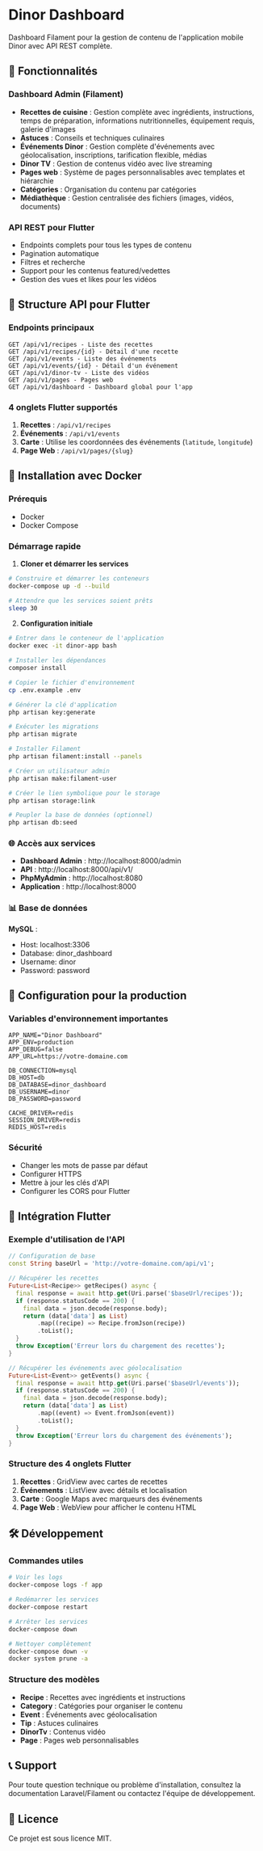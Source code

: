 # Dinor Dashboard

Dashboard Filament pour la gestion de contenu de l'application mobile Dinor avec API REST complète.

## 🚀 Fonctionnalités

### Dashboard Admin (Filament)
- **Recettes de cuisine** : Gestion complète avec ingrédients, instructions, temps de préparation, informations nutritionnelles, équipement requis, galerie d'images
- **Astuces** : Conseils et techniques culinaires
- **Événements Dinor** : Gestion complète d'événements avec géolocalisation, inscriptions, tarification flexible, médias
- **Dinor TV** : Gestion de contenus vidéo avec live streaming
- **Pages web** : Système de pages personnalisables avec templates et hiérarchie
- **Catégories** : Organisation du contenu par catégories
- **Médiathèque** : Gestion centralisée des fichiers (images, vidéos, documents)

### API REST pour Flutter
- Endpoints complets pour tous les types de contenu
- Pagination automatique
- Filtres et recherche
- Support pour les contenus featured/vedettes
- Gestion des vues et likes pour les vidéos

## 📱 Structure API pour Flutter

### Endpoints principaux
```
GET /api/v1/recipes - Liste des recettes
GET /api/v1/recipes/{id} - Détail d'une recette
GET /api/v1/events - Liste des événements
GET /api/v1/events/{id} - Détail d'un événement
GET /api/v1/dinor-tv - Liste des vidéos
GET /api/v1/pages - Pages web
GET /api/v1/dashboard - Dashboard global pour l'app
```

### 4 onglets Flutter supportés
1. **Recettes** : `/api/v1/recipes`
2. **Événements** : `/api/v1/events`
3. **Carte** : Utilise les coordonnées des événements (`latitude`, `longitude`)
4. **Page Web** : `/api/v1/pages/{slug}`

## 🐳 Installation avec Docker

### Prérequis
- Docker
- Docker Compose

### Démarrage rapide

1. **Cloner et démarrer les services**
```bash
# Construire et démarrer les conteneurs
docker-compose up -d --build

# Attendre que les services soient prêts
sleep 30
```

2. **Configuration initiale**
```bash
# Entrer dans le conteneur de l'application
docker exec -it dinor-app bash

# Installer les dépendances
composer install

# Copier le fichier d'environnement
cp .env.example .env

# Générer la clé d'application
php artisan key:generate

# Exécuter les migrations
php artisan migrate

# Installer Filament
php artisan filament:install --panels

# Créer un utilisateur admin
php artisan make:filament-user

# Créer le lien symbolique pour le storage
php artisan storage:link

# Peupler la base de données (optionnel)
php artisan db:seed
```

### 🌐 Accès aux services

- **Dashboard Admin** : http://localhost:8000/admin
- **API** : http://localhost:8000/api/v1/
- **PhpMyAdmin** : http://localhost:8080
- **Application** : http://localhost:8000

### 📊 Base de données

**MySQL** :
- Host: localhost:3306
- Database: dinor_dashboard
- Username: dinor
- Password: password

## 🔧 Configuration pour la production

### Variables d'environnement importantes
```env
APP_NAME="Dinor Dashboard"
APP_ENV=production
APP_DEBUG=false
APP_URL=https://votre-domaine.com

DB_CONNECTION=mysql
DB_HOST=db
DB_DATABASE=dinor_dashboard
DB_USERNAME=dinor
DB_PASSWORD=password

CACHE_DRIVER=redis
SESSION_DRIVER=redis
REDIS_HOST=redis
```

### Sécurité
- Changer les mots de passe par défaut
- Configurer HTTPS
- Mettre à jour les clés d'API
- Configurer les CORS pour Flutter

## 📱 Intégration Flutter

### Exemple d'utilisation de l'API

```dart
// Configuration de base
const String baseUrl = 'http://votre-domaine.com/api/v1';

// Récupérer les recettes
Future<List<Recipe>> getRecipes() async {
  final response = await http.get(Uri.parse('$baseUrl/recipes'));
  if (response.statusCode == 200) {
    final data = json.decode(response.body);
    return (data['data'] as List)
        .map((recipe) => Recipe.fromJson(recipe))
        .toList();
  }
  throw Exception('Erreur lors du chargement des recettes');
}

// Récupérer les événements avec géolocalisation
Future<List<Event>> getEvents() async {
  final response = await http.get(Uri.parse('$baseUrl/events'));
  if (response.statusCode == 200) {
    final data = json.decode(response.body);
    return (data['data'] as List)
        .map((event) => Event.fromJson(event))
        .toList();
  }
  throw Exception('Erreur lors du chargement des événements');
}
```

### Structure des 4 onglets Flutter
1. **Recettes** : GridView avec cartes de recettes
2. **Événements** : ListView avec détails et localisation
3. **Carte** : Google Maps avec marqueurs des événements
4. **Page Web** : WebView pour afficher le contenu HTML

## 🛠️ Développement

### Commandes utiles
```bash
# Voir les logs
docker-compose logs -f app

# Redémarrer les services
docker-compose restart

# Arrêter les services
docker-compose down

# Nettoyer complètement
docker-compose down -v
docker system prune -a
```

### Structure des modèles
- **Recipe** : Recettes avec ingrédients et instructions
- **Category** : Catégories pour organiser le contenu
- **Event** : Événements avec géolocalisation
- **Tip** : Astuces culinaires
- **DinorTv** : Contenus vidéo
- **Page** : Pages web personnalisables

## 📞 Support

Pour toute question technique ou problème d'installation, consultez la documentation Laravel/Filament ou contactez l'équipe de développement.

## 📄 Licence

Ce projet est sous licence MIT. 